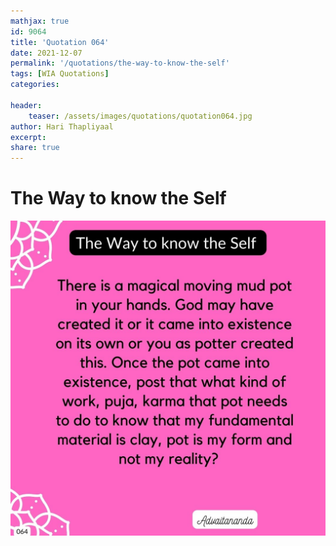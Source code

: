 ```yaml
---
mathjax: true
id: 9064
title: 'Quotation 064'
date: 2021-12-07
permalink: '/quotations/the-way-to-know-the-self'
tags: [WIA Quotations] 
categories: 

header:
    teaser: /assets/images/quotations/quotation064.jpg
author: Hari Thapliyaal 
excerpt:
share: true 
---
```


# The Way to know the Self

![The Way to know the Self](/assets/images/quotations/quotation064.jpg)
